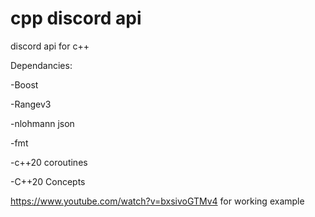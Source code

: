 cpp discord api
===============

discord api for c++

Dependancies:

-Boost

-Rangev3

-nlohmann json

-fmt

-c++20 coroutines

-C++20 Concepts


https://www.youtube.com/watch?v=bxsivoGTMv4 for working example